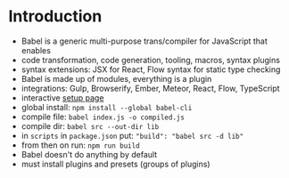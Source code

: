 # Introduction

- Babel is a generic multi-purpose trans/compiler for JavaScript that enables
- code transformation, code generation, tooling, macros, syntax plugins
- syntax extensions: JSX for React, Flow syntax for static type checking
- Babel is made up of modules, everything is a plugin
- integrations: Gulp, Browserify, Ember, Meteor, React, Flow, TypeScript
- interactive [setup page](http://babeljs.io/docs/setup)
- global install: `npm install --global babel-cli`
- compile file: `babel index.js -o compiled.js`
- compile dir: `babel src --out-dir lib`
- in `scripts` in `package.json` put: `"build": "babel src -d lib"`
- from then on run: `npm run build`
- Babel doesn't do anything by default
- must install plugins and presets (groups of plugins)
